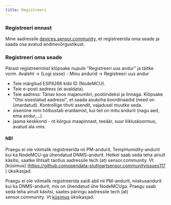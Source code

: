 ```yaml
---
title: Registreeri
---
```


### Registreeri ennast

Mine aadressile [devices.sensor.community](https://devices.sensor.community), et registreerida oma seade ja saada osa avatud andmevõrgustikust.


### Registreeri oma seade
Pärast registreerimist klõpsake nupule "Registreeri uus andur" ja täitke vorm.
Avaleht -> (Logi sisse) - Minu andurid -> Registreeri uus andur

* Teie märgitud ESP8266 kiibi ID (NodeMCU).
* Teie e-posti aadress (ei avaldata).
* Teie aadress: Tänav koos majanumbri, postiindeksi ja linnaga. Klõpsake "Otsi sisestatud aadressi", et saada asukoha koordinaadid (need on ümardatud). Kontrollige tihvti asendit, vajadusel muutke seda.
* sisemine nimi hõlbustab eraldamist, kui teil on mitu andurit (nagu aed, ema andur,...).
* jaama keskkond - nt kõrgus maapinnast, teeäär, suur liikluskoormus, avatud ala vms.

#### NB!
Praegu ei ole võimalik registreerida nii PM-andurit, TempHumidity-andurit kui ka NodeMCU-ga ühendatud DNMS-andurit.
Hetkel saab seda teha ainult käsitsi, saatke lihtsalt taotlus aadressile tech (at) sensor.community.
Vt [küsimus] (https://github.comopendata-stuttgartsensor.communityissues117
) üksikasjad.

Praegu ei ole võimalik registreerida saidi abil nii PM-andurit, niiskusandurit kui ka DNMS-andurit, mis on ühendatud ühe NodeMCUga.
Praegu saab seda teha ainult käsitsi, saates päringu aadressile tech (at) sensor.community.
Vt [küsimus](https://github.comopendata-stuttgartsensor.communityissues117
) üksikasjad.
